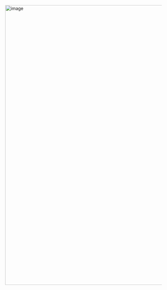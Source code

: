 <img width="1440" height="900" alt="image" src="https://github.com/user-attachments/assets/c7ce3e98-4a91-485d-90fd-f6df547b8aa8" />
